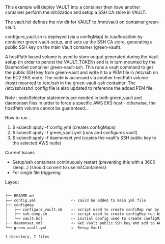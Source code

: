 This example will deploy VAULT into a container then have another container perform the initilization and setup a SSH CA store in VAULT.

The vault.hcl defines the r/w dir for VAULT to /mnt/vault on container green-vault.

configure_vault.sh is deployed (via a configMap) to /usr/local/bin by container green-vault-setup, and sets up the SSH CA store, generating a public SSH key on the main Vault container (green-vault). 

A hostPath based volume is used to store output generated during the Vault setup (in order to persist the VAULT_TOKEN) and is in turn mounted by the DaemonSet container green-vault-ssh. This runs a vault command to get the public SSH key from green-vault and write it to a PEM file in /etc/ssh on the EC2 EKS node. The node is accessed via another hostPath volume (host) mounted to /etc/ssh in the green-vault-ssh container. The /etc/ssh/sshd_config file is also updated to reference the added PEM file.    

Note : nodeSelector statements are needed in both green_vault and daemonset files in order to force a specific AWS EKS host - otherwise, the hostPath volume cannot be guaranteed...

How to run...
1. $ kubectl apply -f config.yml        (creates configMaps)
2. $ kubectl apply -f green_vault.yml   (runs and configures vault)
3. $ kubectl apply -f daemonset.yml     (copies the vault's SSH public key to the selected AWS node)

Current Issues
- Setup/ssh containers continuously restart (preventing this with a 3600 sleep...)
  (should convert to use initContainers)
- For single file triggering

Layout
```bash
.
├── README.md
├── config.yml                <- could be added to main yml file
├── configmap
│   ├── configure_vault.sh    <- script used to create confiMap run by green-vault-setup
│   ├── ssh-dump.sh           <- script used to create configMap run by green-vault-ssh
│   └── vault.hcl             <- initial config used to create configMap run by DaemonSet green-vault-ssh
├── daemonset.yml             <- Get Vault public SSH key and add to AWS EKS host (host requires restart)
└── green_vault.yml           <- Setup Vault

1 directory, 7 files
```

